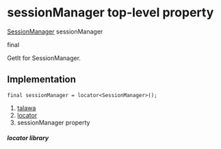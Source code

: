 
<div>

# sessionManager top-level property

</div>


[SessionManager](../services_session_manager/SessionManager-class.html)
sessionManager


final




GetIt for SessionManager.



## Implementation

``` language-dart
final sessionManager = locator<SessionManager>();
```







1.  [talawa](../index.html)
2.  [locator](../locator/)
3.  sessionManager property

##### locator library







